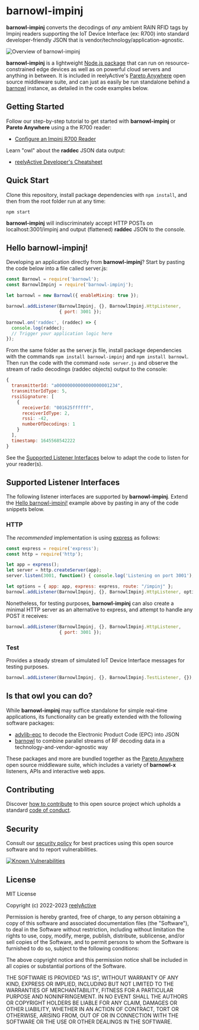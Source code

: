 barnowl-impinj
==============

__barnowl-impinj__ converts the decodings of _any_ ambient RAIN RFID tags by Impinj readers supporting the IoT Device Interface (ex: R700) into standard developer-friendly JSON that is vendor/technology/application-agnostic.

![Overview of barnowl-impinj](https://reelyactive.github.io/barnowl-impinj/images/overview.png)

__barnowl-impinj__ is a lightweight [Node.js package](https://www.npmjs.com/package/barnowl-impinj) that can run on resource-constrained edge devices as well as on powerful cloud servers and anything in between.  It is included in reelyActive's [Pareto Anywhere](https://www.reelyactive.com/pareto/anywhere/) open source middleware suite, and can just as easily be run standalone behind a [barnowl](https://github.com/reelyactive/barnowl) instance, as detailed in the code examples below.


Getting Started
---------------

Follow our step-by-step tutorial to get started with __barnowl-impinj__ or __Pareto Anywhere__ using a the R700 reader:
- [Configure an Impinj R700 Reader](https://reelyactive.github.io/diy/impinj-r700-config/)

Learn "owl" about the __raddec__ JSON data output:
-  [reelyActive Developer's Cheatsheet](https://reelyactive.github.io/diy/cheatsheet/)


Quick Start
-----------

Clone this repository, install package dependencies with `npm install`, and then from the root folder run at any time:

    npm start

__barnowl-impinj__ will indiscriminately accept HTTP POSTs on localhost:3001/impinj and output (flattened) __raddec__ JSON to the console.


Hello barnowl-impinj!
---------------------

Developing an application directly from __barnowl-impinj__?  Start by pasting the code below into a file called server.js:

```javascript
const Barnowl = require('barnowl');
const BarnowlImpinj = require('barnowl-impinj');

let barnowl = new Barnowl({ enableMixing: true });

barnowl.addListener(BarnowlImpinj, {}, BarnowlImpinj.HttpListener,
                    { port: 3001 });

barnowl.on('raddec', (raddec) => {
  console.log(raddec);
  // Trigger your application logic here
});
```

From the same folder as the server.js file, install package dependencies with the commands `npm install barnowl-impinj` and `npm install barnowl`.  Then run the code with the command `node server.js` and observe the stream of radio decodings (raddec objects) output to the console:

```javascript
{
  transmitterId: "a00000000000000000001234",
  transmitterIdType: 5,
  rssiSignature: [
    {
      receiverId: "001625ffffff",
      receiverIdType: 2,
      rssi: -42,
      numberOfDecodings: 1
    }
  ],
  timestamp: 1645568542222
}
```

See the [Supported Listener Interfaces](#supported-listener-interfaces) below to adapt the code to listen for your reader(s).


Supported Listener Interfaces
-----------------------------

The following listener interfaces are supported by __barnowl-impinj__.  Extend the [Hello barnowl-impinj!](#hello-barnowl-impinj) example above by pasting in any of the code snippets below.

### HTTP

The _recommended_ implementation is using [express](https://expressjs.com/) as follows:

```javascript
const express = require('express');
const http = require('http');

let app = express();
let server = http.createServer(app);
server.listen(3001, function() { console.log('Listening on port 3001'); });

let options = { app: app, express: express, route: "/impinj" }; 
barnowl.addListener(BarnowlImpinj, {}, BarnowlImpinj.HttpListener, options);
```

Nonetheless, for testing purposes, __barnowl-impinj__ can also create a minimal HTTP server as an alternative to express, and attempt to handle any POST it receives:

```javascript
barnowl.addListener(BarnowlImpinj, {}, BarnowlImpinj.HttpListener,
                    { port: 3001 });
```

### Test

Provides a steady stream of simulated IoT Device Interface messages for testing purposes.

```javascript
barnowl.addListener(BarnowlImpinj, {}, BarnowlImpinj.TestListener, {});
```


Is that owl you can do?
-----------------------

While __barnowl-impinj__ may suffice standalone for simple real-time applications, its functionality can be greatly extended with the following software packages:
- [advlib-epc](https://github.com/reelyactive/advlib-epc) to decode the Electronic Product Code (EPC) into JSON
- [barnowl](https://github.com/reelyactive/barnowl) to combine parallel streams of RF decoding data in a technology-and-vendor-agnostic way

These packages and more are bundled together as the [Pareto Anywhere](https://www.reelyactive.com/pareto/anywhere) open source middleware suite, which includes a variety of __barnowl-x__ listeners, APIs and interactive web apps.


Contributing
------------

Discover [how to contribute](CONTRIBUTING.md) to this open source project which upholds a standard [code of conduct](CODE_OF_CONDUCT.md).


Security
--------

Consult our [security policy](SECURITY.md) for best practices using this open source software and to report vulnerabilities.

[![Known Vulnerabilities](https://snyk.io/test/github/reelyactive/barnowl-impinj/badge.svg)](https://snyk.io/test/github/reelyactive/barnowl-impinj)


License
-------

MIT License

Copyright (c) 2022-2023 [reelyActive](https://www.reelyactive.com)

Permission is hereby granted, free of charge, to any person obtaining a copy of this software and associated documentation files (the "Software"), to deal in the Software without restriction, including without limitation the rights to use, copy, modify, merge, publish, distribute, sublicense, and/or sell copies of the Software, and to permit persons to whom the Software is furnished to do so, subject to the following conditions:

The above copyright notice and this permission notice shall be included in all copies or substantial portions of the Software.

THE SOFTWARE IS PROVIDED "AS IS", WITHOUT WARRANTY OF ANY KIND, EXPRESS OR 
IMPLIED, INCLUDING BUT NOT LIMITED TO THE WARRANTIES OF MERCHANTABILITY, 
FITNESS FOR A PARTICULAR PURPOSE AND NONINFRINGEMENT. IN NO EVENT SHALL THE 
AUTHORS OR COPYRIGHT HOLDERS BE LIABLE FOR ANY CLAIM, DAMAGES OR OTHER 
LIABILITY, WHETHER IN AN ACTION OF CONTRACT, TORT OR OTHERWISE, ARISING FROM, 
OUT OF OR IN CONNECTION WITH THE SOFTWARE OR THE USE OR OTHER DEALINGS IN 
THE SOFTWARE.

